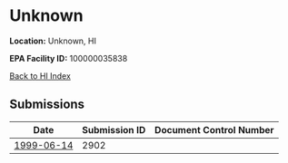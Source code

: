 # Unknown

**Location:** Unknown, HI

**EPA Facility ID:** 100000035838

[Back to HI Index](../../index.md)

## Submissions

| Date | Submission ID | Document Control Number |
|------|--------------|-------------------------|
| [1999-06-14](submissions/2902.md) | 2902 |  |

